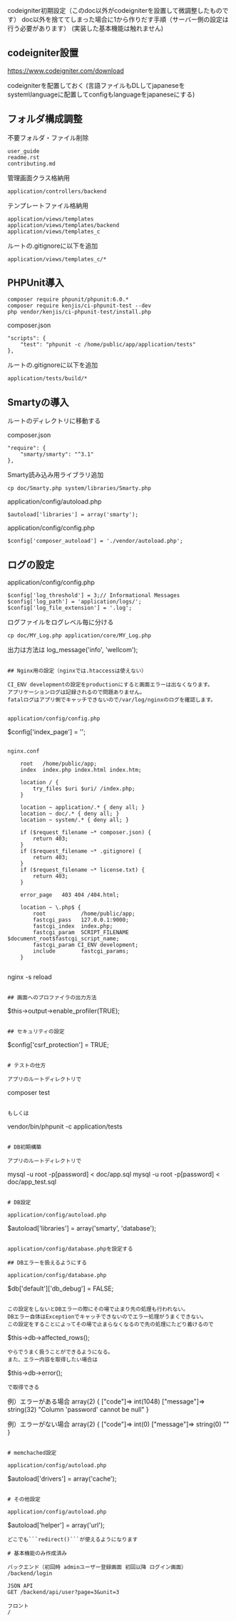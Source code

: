 codeigniter初期設定（このdoc以外がcodeigniterを設置して微調整したものです）
doc以外を捨ててしまった場合に1から作りだす手順（サーバー側の設定は行う必要があります）
(実装した基本機能は触れません)

## codeigniter設置

https://www.codeigniter.com/download

codeigniterを配置しておく
(言語ファイルもDLしてjapaneseをsystem\languageに配置してconfigもlanguageをjapaneseにする)

## フォルダ構成調整

不要フォルダ・ファイル削除
```
user_guide
readme.rst
contributing.md
```

管理画面クラス格納用
```
application/controllers/backend
```

テンプレートファイル格納用
```
application/views/templates
application/views/templates/backend
application/views/templates_c
```

ルートの.gitignoreに以下を追加
```
application/views/templates_c/*
```

## PHPUnit導入

```
composer require phpunit/phpunit:6.0.*
composer require kenjis/ci-phpunit-test --dev
php vendor/kenjis/ci-phpunit-test/install.php
```

composer.json

```
"scripts": {
    "test": "phpunit -c /home/public/app/application/tests"
},
```

ルートの.gitignoreに以下を追加
```
application/tests/build/*
```

## Smartyの導入

ルートのディレクトリに移動する

composer.json
```
"require": {
    "smarty/smarty": "^3.1"
},
```

Smarty読み込み用ライブラリ追加
```
cp doc/Smarty.php system/libraries/Smarty.php
```

application/config/autoload.php
```
$autoload['libraries'] = array('smarty');
```

application/config/config.php
```
$config['composer_autoload'] = './vendor/autoload.php';
```

## ログの設定

application/config/config.php
```
$config['log_threshold'] = 3;// Informational Messages
$config['log_path'] = 'application/logs/';
$config['log_file_extension'] = '.log';
```

ログファイルをログレベル毎に分ける
```
cp doc/MY_Log.php application/core/MY_Log.php
```

出力は方法は
log_message('info', 'wellcom');
```

## Nginx用の設定（nginxでは.htaccessは使えない）

CI_ENV developmentの設定をproductionにすると画面エラーは出なくなります。
アプリケーションログは記録されるので問題ありません。
fatalログはアプリ側でキャッチできないので/var/log/nginxのログを確認します。


application/config/config.php
```
$config['index_page'] = '';
```

nginx.conf
```
        root   /home/public/app;
        index  index.php index.html index.htm;

        location / {
            try_files $uri $uri/ /index.php;
        }

        location ~ application/.* { deny all; }
        location ~ doc/.* { deny all; }
        location ~ system/.* { deny all; }

        if ($request_filename ~* composer.json) {
            return 403;
        }
        if ($request_filename ~* .gitignore) {
            return 403;
        }
        if ($request_filename ~* license.txt) {
            return 403;
        }

        error_page   403 404 /404.html;

        location ~ \.php$ {
            root           /home/public/app;
            fastcgi_pass   127.0.0.1:9000;
            fastcgi_index  index.php;
            fastcgi_param  SCRIPT_FILENAME  $document_root$fastcgi_script_name;
            fastcgi_param CI_ENV development;
            include        fastcgi_params;
        }
```

```
nginx -s reload
```

## 画面へのプロファイラの出力方法

```
$this->output->enable_profiler(TRUE);
```

## セキュリティの設定

```
$config['csrf_protection'] = TRUE;
```

# テストの仕方

アプリのルートディレクトリで

```
composer test
```

もしくは

```
vendor/bin/phpunit -c application/tests
```

# DB初期構築

アプリのルートディレクトリで

```
mysql -u root -p[password] < doc/app.sql
mysql -u root -p[password] < doc/app_test.sql
```

# DB設定

application/config/autoload.php
```
$autoload['libraries'] = array('smarty', 'database');
```

application/config/database.phpを設定する

## DBエラーを扱えるようにする

application/config/database.php
```
$db['default']['db_debug'] = FALSE;
```

この設定をしないとDBエラーの際にその場で止まり先の処理も行われない。
DBエラー自体はExceptionでキャッチできないのでエラー処理がうまくできない。
この設定をすることによってその場で止まらなくなるので先の処理にたどり着けるので
```
$this->db->affected_rows();
```
やらでうまく扱うことができるようになる。
また、エラー内容を取得したい場合は
```
$this->db->error();
```
で取得できる
```
例）エラーがある場合
array(2) {
  ["code"]=>
  int(1048)
  ["message"]=>
  string(32) "Column 'password' cannot be null"
}

例）エラーがない場合
array(2) {
  ["code"]=>
  int(0)
  ["message"]=>
  string(0) ""
}
```

# memchached設定

application/config/autoload.php
```
$autoload['drivers'] = array('cache');
```

# その他設定

application/config/autoload.php
```
$autoload['helper'] = array('url');
```
どこでも```redirect()```が使えるようになります

# 基本機能のみ作成済み

バックエンド（初回時 adminユーザー登録画面 初回以降 ログイン画面）
/backend/login

JSON API
GET /backend/api/user?page=3&unit=3

フロント
/


